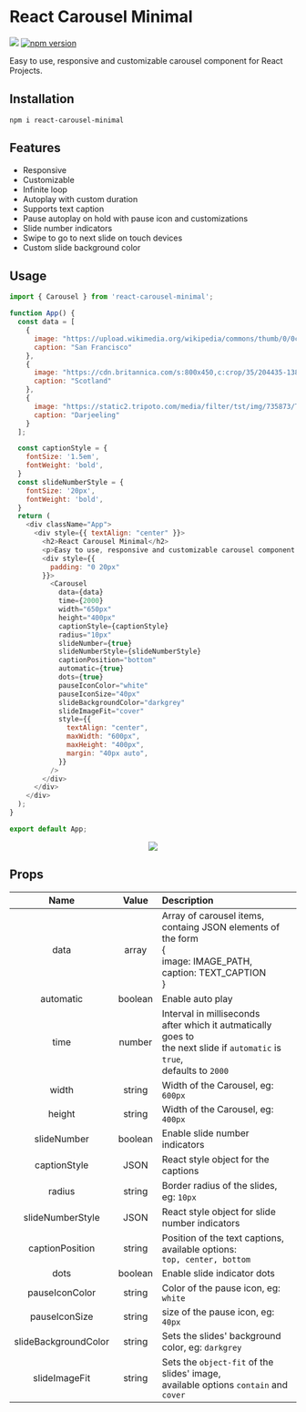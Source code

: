 # React Carousel Minimal
<p>
 <a href="https://www.travis-ci.com/sahilsaha7773/react-carousel-minimal"><img src="https://travis-ci.com/sahilsaha7773/react-carousel-minimal.svg?branch=master"/></a>
  <a href="https://badge.fury.io/js/react-carousel-minimal"><img src="https://badge.fury.io/js/react-carousel-minimal.svg" alt="npm version" /></a>
</p>
Easy to use, responsive and customizable carousel component for React Projects.

## Installation
`npm i react-carousel-minimal`

## Features
  - Responsive
  - Customizable
  - Infinite loop
  - Autoplay with custom duration
  - Supports text caption
  - Pause autoplay on hold with pause icon and customizations
  - Slide number indicators
  - Swipe to go to next slide on touch devices
  - Custom slide background color

## Usage

```js
import { Carousel } from 'react-carousel-minimal';

function App() {
  const data = [
    {
      image: "https://upload.wikimedia.org/wikipedia/commons/thumb/0/0c/GoldenGateBridge-001.jpg/1200px-GoldenGateBridge-001.jpg",
      caption: "San Francisco"
    },
    {
      image: "https://cdn.britannica.com/s:800x450,c:crop/35/204435-138-2F2B745A/Time-lapse-hyper-lapse-Isle-Skye-Scotland.jpg",
      caption: "Scotland"
    },
    {
      image: "https://static2.tripoto.com/media/filter/tst/img/735873/TripDocument/1537686560_1537686557954.jpg",
      caption: "Darjeeling"
    }
  ];

  const captionStyle = {
    fontSize: '1.5em',
    fontWeight: 'bold',
  }
  const slideNumberStyle = {
    fontSize: '20px',
    fontWeight: 'bold',
  }
  return (
    <div className="App">
      <div style={{ textAlign: "center" }}>
        <h2>React Carousel Minimal</h2>
        <p>Easy to use, responsive and customizable carousel component for React Projects.</p>
        <div style={{
          padding: "0 20px"
        }}>
          <Carousel
            data={data}
            time={2000}
            width="650px"
            height="400px"
            captionStyle={captionStyle}
            radius="10px"
            slideNumber={true}
            slideNumberStyle={slideNumberStyle}
            captionPosition="bottom"
            automatic={true}
            dots={true}
            pauseIconColor="white"
            pauseIconSize="40px"
            slideBackgroundColor="darkgrey"
            slideImageFit="cover"
            style={{
              textAlign: "center",
              maxWidth: "600px",
              maxHeight: "400px",
              margin: "40px auto",
            }}
          />
        </div>
      </div>
    </div>
  );
}

export default App;

```
<div align="center">
  <img src="https://user-images.githubusercontent.com/35343652/128496593-b58f2fbf-d0c9-4dfe-b821-6c45810a46d0.png"/>
</div>



## Props

|     Name       |           Value            |    Description |
|:--------------:|:--------------------------:|:---------------|
|   data         |           array            | Array of carousel items, <br/> containg JSON elements of the form <br/>{<br/>  image: IMAGE_PATH,<br/> caption: TEXT_CAPTION<br/> }|
|   automatic    |           boolean          | Enable auto play |
|   time         |           number           | Interval in milliseconds <br/> after which it autmatically goes to <br/> the next slide if `automatic` is `true`,<br/> defaults to `2000`|
| width          |           string           | Width of the Carousel, eg: `600px` |
| height          |           string           | Width of the Carousel, eg: `400px` |
| slideNumber    |       boolean              | Enable slide number indicators    |
| captionStyle   |       JSON                  | React style object for the captions |
| radius         |      string                | Border radius of the slides, eg: `10px` |
| slideNumberStyle |    JSON                 | React style object for slide number indicators |
| captionPosition |     string               | Position of the text captions, available options:<br/> `top, center, bottom`|
| dots            | boolean                  | Enable slide indicator dots |
| pauseIconColor  | string                   | Color of the pause icon, eg: `white`|
| pauseIconSize   | string                   | size of the pause icon, eg: `40px`|
| slideBackgroundColor | string              | Sets the slides' background color, eg: `darkgrey`|
| slideImageFit        | string              | Sets the `object-fit` of the slides' image,<br/>available options `contain` and `cover`|
